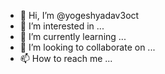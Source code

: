 - 👋 Hi, I’m @yogeshyadav3oct
- 👀 I’m interested in ...
- 🌱 I’m currently learning ...
- 💞️ I’m looking to collaborate on ...
- 📫 How to reach me ...

<!---
yogeshyadav3oct/yogeshyadav3oct is a ✨ special ✨ repository because its `README.md` (this file) appears on your GitHub profile.
You can click the Preview link to take a look at your changes.
--->
